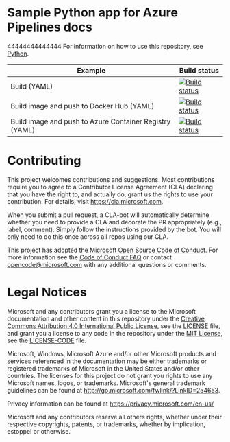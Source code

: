# Sample Python app for Azure Pipelines docs

44444444444444
For information on how to use this repository, see [Python](https://docs.microsoft.com/azure/devops/pipelines/languages/python).

| Example | Build status |
|---------|--------------|
| Build (YAML) | [![Build status](https://dev.azure.com/pipelines-docs/docs/_apis/build/status/python-django/python)](https://dev.azure.com/pipelines-docs/docs/_build/latest?definitionId=13) |
| Build image and push to Docker Hub (YAML) | [![Build status](https://dev.azure.com/pipelines-docs/docs/_apis/build/status/python-django/python-dockerhub)](https://dev.azure.com/pipelines-docs/docs/_build/latest?definitionId=14) |
| Build image and push to Azure Container Registry (YAML) | [![Build status](https://dev.azure.com/pipelines-docs/docs/_apis/build/status/python-django/python-acr)](https://dev.azure.com/pipelines-docs/docs/_build/latest?definitionId=15) |

# Contributing

This project welcomes contributions and suggestions.  Most contributions require you to agree to a
Contributor License Agreement (CLA) declaring that you have the right to, and actually do, grant us
the rights to use your contribution. For details, visit https://cla.microsoft.com.

When you submit a pull request, a CLA-bot will automatically determine whether you need to provide
a CLA and decorate the PR appropriately (e.g., label, comment). Simply follow the instructions
provided by the bot. You will only need to do this once across all repos using our CLA.

This project has adopted the [Microsoft Open Source Code of Conduct](https://opensource.microsoft.com/codeofconduct/).
For more information see the [Code of Conduct FAQ](https://opensource.microsoft.com/codeofconduct/faq/) or
contact [opencode@microsoft.com](mailto:opencode@microsoft.com) with any additional questions or comments.

# Legal Notices

Microsoft and any contributors grant you a license to the Microsoft documentation and other content
in this repository under the [Creative Commons Attribution 4.0 International Public License](https://creativecommons.org/licenses/by/4.0/legalcode),
see the [LICENSE](LICENSE) file, and grant you a license to any code in the repository under the [MIT License](https://opensource.org/licenses/MIT), see the
[LICENSE-CODE](LICENSE-CODE) file.

Microsoft, Windows, Microsoft Azure and/or other Microsoft products and services referenced in the documentation
may be either trademarks or registered trademarks of Microsoft in the United States and/or other countries.
The licenses for this project do not grant you rights to use any Microsoft names, logos, or trademarks.
Microsoft's general trademark guidelines can be found at http://go.microsoft.com/fwlink/?LinkID=254653.

Privacy information can be found at https://privacy.microsoft.com/en-us/

Microsoft and any contributors reserve all others rights, whether under their respective copyrights, patents,
or trademarks, whether by implication, estoppel or otherwise.
